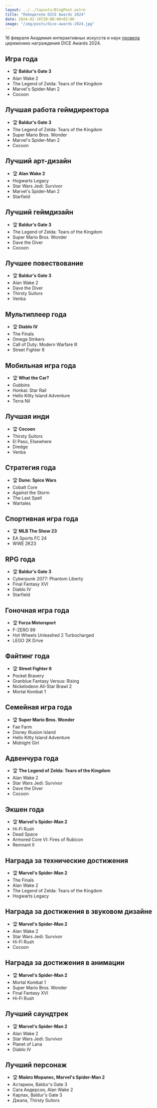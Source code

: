 ```yaml
---
layout: ../../layouts/BlogPost.astro
title: "Победители DICE Awards 2024"
date: 2024-02-16T20:00:00+03:00
image: "/img/posts/dice-awards-2024.jpg"
---
```


16 февраля Академия интерактивных искусств и наук [провела](https://youtu.be/KbvbQo3BZlE) церемонию награждения DICE Awards 2024.

## Игра года

-   🏆 **Baldur's Gate 3**
-   Alan Wake 2
-   The Legend of Zelda: Tears of the Kingdom
-   Marvel's Spider-Man 2
-   Cocoon

## Лучшая работа геймдиректора

-   🏆 **Baldur's Gate 3**
-   The Legend of Zelda: Tears of the Kingdom
-   Super Mario Bros. Wonder
-   Marvel's Spider-Man 2
-   Cocoon

## Лучший арт-дизайн

-   🏆 **Alan Wake 2**
-   Hogwarts Legacy
-   Star Wars Jedi: Survivor
-   Marvel's Spider-Man 2
-   Starfield

## Лучший геймдизайн

-   🏆 **Baldur's Gate 3**
-   The Legend of Zelda: Tears of the Kingdom
-   Super Mario Bros. Wonder
-   Dave the Diver
-   Cocoon

## Лучшее повествование

-   🏆 **Baldur's Gate 3**
-   Alan Wake 2
-   Dave the Diver
-   Thirsty Suitors
-   Venba

## Мультиплеер года

-   🏆 **Diablo IV**
-   The Finals
-   Omega Strikers
-   Call of Duty: Modern Warfare lll
-   Street Fighter 6

## Мобильная игра года

-   🏆 **What the Car?**
-   Gubbins
-   Honkai: Star Rail
-   Hello Kitty Island Adventure
-   Terra Nil

## Лучшая инди

-   🏆 **Cocoon**
-   Thirsty Suitors
-   El Paso, Elsewhere
-   Dredge
-   Venba

## Стратегия года

-   🏆 **Dune: Spice Wars**
-   Cobalt Core
-   Against the Storm
-   The Last Spell
-   Wartales

## Спортивная игра года

-   🏆 **MLB The Show 23**
-   EA Sports FC 24
-   WWE 2K23

## RPG года

-   🏆 **Baldur's Gate 3**
-   Cyberpunk 2077: Phantom Liberty
-   Final Fantasy XVI
-   Diablo IV
-   Starfield

## Гоночная игра года

-   🏆 **Forza Motorsport**
-   F-ZERO 99
-   Hot Wheels Unleashed 2 Turbocharged
-   LEGO 2K Drive

## Файтинг года

-   🏆 **Street Fighter 6**
-   Pocket Bravery
-   Granblue Fantasy Versus: Rising
-   Nickelodeon All-Star Brawl 2
-   Mortal Kombat 1

## Семейная игра года

-   🏆 **Super Mario Bros. Wonder**
-   Fae Farm
-   Disney Illusion Island
-   Hello Kitty Island Adventure
-   Midnight Girl

## Адвенчура года

-   🏆 **The Legend of Zelda: Tears of the Kingdom**
-   Alan Wake 2
-   Star Wars Jedi: Survivor
-   Dave the Diver
-   Cocoon

## Экшен года

-   🏆 **Marvel's Spider-Man 2**
-   Hi-Fi Rush
-   Dead Space
-   Armored Core VI: Fires of Rubicon
-   Remnant II

## Награда за технические достижения

-   🏆 **Marvel's Spider-Man 2**
-   The Finals
-   Alan Wake 2
-   The Legend of Zelda: Tears of the Kingdom
-   Hogwarts Legacy

## Награда за достижения в звуковом дизайне

-   🏆 **Marvel's Spider-Man 2**
-   Alan Wake 2
-   Star Wars Jedi: Survivor
-   Hi-Fi Rush
-   Cocoon

## Награда за достижения в анимации

-   🏆 **Marvel's Spider-Man 2**
-   Mortal Kombat 1
-   Super Mario Bros. Wonder
-   Final Fantasy XVI
-   Hi-Fi Rush

## Лучший саундтрек

-   🏆 **Marvel's Spider-Man 2**
-   Alan Wake 2
-   Star Wars Jedi: Survivor
-   Planet of Lana
-   Diablo IV

## Лучший персонаж

-   🏆 **Майлз Моралес, Marvel's Spider-Man 2**
-   Астарион, Baldur's Gate 3
-   Сага Андерсон, Alan Wake 2
-   Карлах, Baldur's Gate 3
-   Джала, Thirsty Suitors